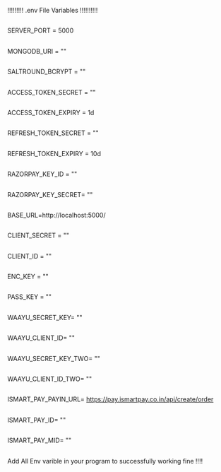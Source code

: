 <!-- env varible Varible-->
!!!!!!!!! .env File Variables !!!!!!!!!!
##

SERVER_PORT = 5000
##
MONGODB_URI = ""
##
SALTROUND_BCRYPT = ""
##
ACCESS_TOKEN_SECRET = ""
##
ACCESS_TOKEN_EXPIRY = 1d
##
REFRESH_TOKEN_SECRET = ""
##
REFRESH_TOKEN_EXPIRY = 10d
##
RAZORPAY_KEY_ID = ""
##
RAZORPAY_KEY_SECRET= ""
##
BASE_URL=http://localhost:5000/
##
CLIENT_SECRET = ""
##
CLIENT_ID = ""
##
ENC_KEY = ""
##
PASS_KEY = ""
##
WAAYU_SECRET_KEY= ""
##
WAAYU_CLIENT_ID= ""
##
WAAYU_SECRET_KEY_TWO= ""
##
WAAYU_CLIENT_ID_TWO= ""
##
ISMART_PAY_PAYIN_URL= https://pay.ismartpay.co.in/api/create/order
##
ISMART_PAY_ID= ""
##
ISMART_PAY_MID= ""
##

Add All Env varible in your program to successfully working fine !!!!
##
